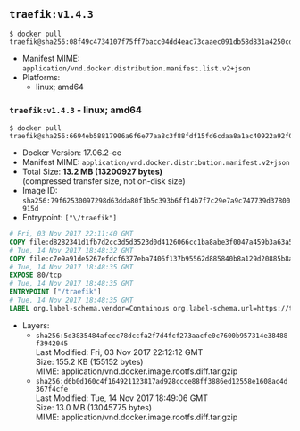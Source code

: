 ## `traefik:v1.4.3`

```console
$ docker pull traefik@sha256:08f49c4734107f75ff7bacc04dd4eac73caaec091db58d831a4250cd20673677
```

-	Manifest MIME: `application/vnd.docker.distribution.manifest.list.v2+json`
-	Platforms:
	-	linux; amd64

### `traefik:v1.4.3` - linux; amd64

```console
$ docker pull traefik@sha256:6694eb58817906a6f6e77aa8c3f88fdf15fd6cdaa8a1ac40922a92f0420cbee3
```

-	Docker Version: 17.06.2-ce
-	Manifest MIME: `application/vnd.docker.distribution.manifest.v2+json`
-	Total Size: **13.2 MB (13200927 bytes)**  
	(compressed transfer size, not on-disk size)
-	Image ID: `sha256:79f62530097298d63dda80f1b5c393b6ff14b7f7c29e7a9c747739d37800915d`
-	Entrypoint: `["\/traefik"]`

```dockerfile
# Fri, 03 Nov 2017 22:11:40 GMT
COPY file:d8282341d1fb7d2cc3d5d3523d0d4126066cc1ba8abe3f0047a459b3a63a5653 in /etc/ssl/certs/ 
# Tue, 14 Nov 2017 18:48:32 GMT
COPY file:c7e9a91de5267efdcf6377eba7406f137b95562d885840b8a129d20885b8a4b8 in / 
# Tue, 14 Nov 2017 18:48:35 GMT
EXPOSE 80/tcp
# Tue, 14 Nov 2017 18:48:35 GMT
ENTRYPOINT ["/traefik"]
# Tue, 14 Nov 2017 18:48:35 GMT
LABEL org.label-schema.vendor=Containous org.label-schema.url=https://traefik.io org.label-schema.name=Traefik org.label-schema.description=A modern reverse-proxy org.label-schema.version=v1.4.3 org.label-schema.docker.schema-version=1.0
```

-	Layers:
	-	`sha256:5d3835484afecc78dccfa2f7d4fcf273aacfe0c7600b957314e38488f3942045`  
		Last Modified: Fri, 03 Nov 2017 22:12:12 GMT  
		Size: 155.2 KB (155152 bytes)  
		MIME: application/vnd.docker.image.rootfs.diff.tar.gzip
	-	`sha256:d6b0d160c4f164921123817ad928ccce88ff3886ed12558e1608ac4d367f4cfe`  
		Last Modified: Tue, 14 Nov 2017 18:49:06 GMT  
		Size: 13.0 MB (13045775 bytes)  
		MIME: application/vnd.docker.image.rootfs.diff.tar.gzip
